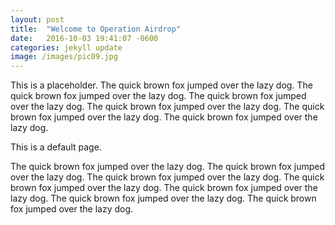 ```yaml
---
layout: post
title:  "Welcome to Operation Airdrop"
date:   2016-10-03 19:41:07 -0600
categories: jekyll update
image: /images/pic09.jpg
---
```


This is a placeholder. The quick brown fox jumped over the lazy dog. The quick brown fox jumped over the lazy dog. The quick brown fox jumped over the lazy dog. The quick brown fox jumped over the lazy dog. The quick brown fox jumped over the lazy dog. The quick brown fox jumped over the lazy dog. 

This is a default page.

The quick brown fox jumped over the lazy dog. The quick brown fox jumped over the lazy dog. The quick brown fox jumped over the lazy dog. The quick brown fox jumped over the lazy dog. The quick brown fox jumped over the lazy dog. The quick brown fox jumped over the lazy dog. The quick brown fox jumped over the lazy dog. 